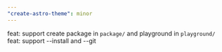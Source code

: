 ```yaml
---
"create-astro-theme": minor
---
```


feat: support create package in `package/` and playground in `playground/`
feat: support --install and --git
